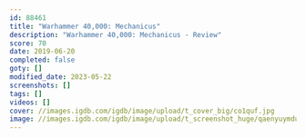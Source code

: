 ```yaml
---
id: 88461
title: "Warhammer 40,000: Mechanicus"
description: "Warhammer 40,000: Mechanicus - Review"
score: 70
date: 2019-06-20
completed: false
goty: []
modified_date: 2023-05-22
screenshots: []
tags: []
videos: []
cover: //images.igdb.com/igdb/image/upload/t_cover_big/co1quf.jpg
image: //images.igdb.com/igdb/image/upload/t_screenshot_huge/qaenyuymdupnvhtymrgh.jpg
---
```


